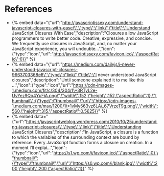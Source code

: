 # References

* {% embed data="{\"url\":\"http://javascriptissexy.com/understand-javascript-closures-with-ease/\",\"type\":\"link\",\"title\":\"Understand JavaScript Closures With Ease\",\"description\":\"Closures allow JavaScript programmers to write better code. Creative, expressive, and concise. We frequently use closures in JavaScript, and, no matter your JavaScript experience, you will undoubte...\",\"icon\":{\"type\":\"icon\",\"url\":\"http://javascriptissexy.com/favicon.ico\",\"aspectRatio\":0}}" %}
* {% embed data="{\"url\":\"https://medium.com/dailyjs/i-never-understood-javascript-closures-9663703368e8\",\"type\":\"link\",\"title\":\"I never understood JavaScript closures\",\"description\":\"Until someone explained it to me like this …\",\"icon\":{\"type\":\"icon\",\"url\":\"https://cdn-images-1.medium.com/fit/c/304/304/1\*3RTyL2e-UvYez9Qo4YuFiA.png\",\"width\":152,\"height\":152,\"aspectRatio\":1},\"thumbnail\":{\"type\":\"thumbnail\",\"url\":\"https://cdn-images-1.medium.com/max/1200/1\*1vMy563vz6LA\_67VrzeT9g.png\",\"width\":560,\"height\":315,\"aspectRatio\":0.5625}}" %}
* {% embed data="{\"url\":\"https://javascriptweblog.wordpress.com/2010/10/25/understanding-javascript-closures/\",\"type\":\"link\",\"title\":\"Understanding JavaScript Closures\",\"description\":\"In JavaScript, a closure is a function to which the variables of the surrounding context are bound by reference. Every JavaScript function forms a closure on creation. In a moment I’ll explai…\",\"icon\":{\"type\":\"icon\",\"url\":\"https://s1.wp.com/i/favicon.ico\",\"aspectRatio\":0},\"thumbnail\":{\"type\":\"thumbnail\",\"url\":\"https://s0.wp.com/i/blank.jpg\",\"width\":200,\"height\":200,\"aspectRatio\":1}}" %}





